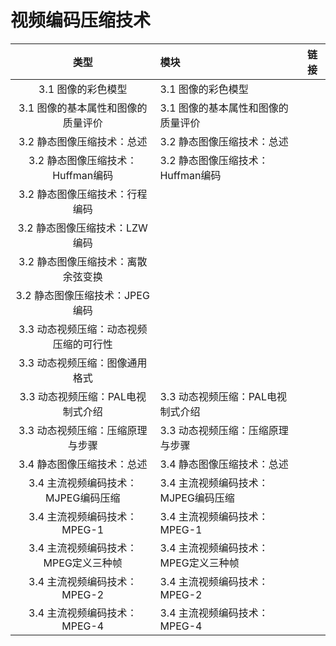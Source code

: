



# 视频编码压缩技术

 

|类型|模块|链接|
|:--:|:--|:--:|
|3.1 图像的彩色模型|3.1 图像的彩色模型||
|3.1 图像的基本属性和图像的质量评价|3.1 图像的基本属性和图像的质量评价||
|3.2 静态图像压缩技术：总述|3.2 静态图像压缩技术：总述||
|3.2 静态图像压缩技术：Huffman编码|3.2 静态图像压缩技术：Huffman编码|||
|3.2 静态图像压缩技术：行程编码|||
|3.2 静态图像压缩技术：LZW编码|||
|3.2 静态图像压缩技术：离散余弦变换|||
|3.2 静态图像压缩技术：JPEG编码|||
|3.3 动态视频压缩：动态视频压缩的可行性|||
|3.3 动态视频压缩：图像通用格式|||
|3.3 动态视频压缩：PAL电视制式介绍|3.3 动态视频压缩：PAL电视制式介绍||
|3.3 动态视频压缩：压缩原理与步骤|3.3 动态视频压缩：压缩原理与步骤||
|3.4 静态图像压缩技术：总述|3.4 静态图像压缩技术：总述||
|3.4 主流视频编码技术：MJPEG编码压缩|3.4 主流视频编码技术：MJPEG编码压缩||
|3.4 主流视频编码技术：MPEG-1|3.4 主流视频编码技术：MPEG-1||
|3.4 主流视频编码技术：MPEG定义三种帧|3.4 主流视频编码技术：MPEG定义三种帧||
|3.4 主流视频编码技术：MPEG-2|3.4 主流视频编码技术：MPEG-2||
|3.4 主流视频编码技术：MPEG-4|3.4 主流视频编码技术：MPEG-4||

 